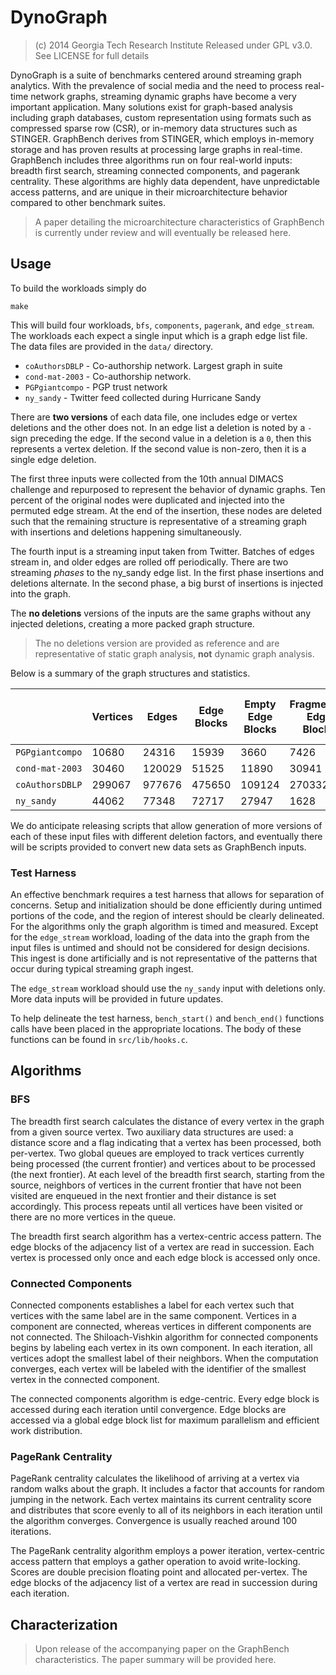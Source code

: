 # DynoGraph

> (c) 2014 Georgia Tech Research Institute
> Released under GPL v3.0.  See LICENSE for full details

DynoGraph is a suite of benchmarks centered
around streaming graph analytics. With the prevalence of
social media and the need to process real-time network graphs,
streaming dynamic graphs have become a very important application.
Many solutions exist for graph-based analysis including
graph databases, custom representation using
formats such as compressed sparse row (CSR), or in-memory
data structures such as STINGER. GraphBench derives
from STINGER, which employs in-memory storage and has
proven results at processing large graphs in real-time.
GraphBench includes three algorithms run on four real-world
inputs: breadth first search, streaming connected components,
and pagerank centrality. These algorithms
are highly data dependent, have unpredictable access
patterns, and are unique in their microarchitecture behavior compared
to other benchmark suites.

> A paper detailing the microarchitecture characteristics of GraphBench is currently under review and will eventually be released here.

## Usage

To build the workloads simply do 

```
make
```

This will build four workloads, `bfs`, `components`, `pagerank`, and `edge_stream`.  The workloads each expect a single input which is a graph edge list file.  The data files are provided in the `data/` directory.

* `coAuthorsDBLP` - Co-authorship network.  Largest graph in suite
* `cond-mat-2003` - Co-authorship network.
* `PGPgiantcompo` - PGP trust network
* `ny_sandy` - Twitter feed collected during Hurricane Sandy

There are **two versions** of each data file, one includes edge or vertex deletions and the other does not.  In an edge list a deletion is noted by a `-` sign preceding the edge.  If the second value in a deletion is a `0`, then this represents a vertex deletion.  If the second value is non-zero, then it is a single edge deletion.

The first three inputs were collected from the 10th annual DIMACS challenge and repurposed to represent the behavior of dynamic graphs.  Ten percent of the original nodes were duplicated and injected into the permuted edge stream.  At the end of the insertion, these nodes are deleted such that the remaining structure is representative of a streaming graph with insertions and deletions happening simultaneously.

The fourth input is a streaming input taken from Twitter.  Batches of edges stream in, and older edges are rolled off periodically.  There are two streaming *phases* to the ny_sandy edge list.  In the first phase insertions and deletions alternate.  In the second phase, a big burst of insertions is injected into the graph.

The **no deletions** versions of the inputs are the same graphs without any injected deletions, creating a more packed graph structure.

> The no deletions version are provided as reference and are representative of static graph analysis, **not** dynamic graph analysis.

Below is a summary of the graph structures and statistics.

| | Vertices | Edges | Edge Blocks | Empty Edge Blocks | Fragmented Edge Blocks | Edge Block Fill % | Avg. Edges per Block | 
| --- | --- | --- | --- | --- | --- | --- | --- |
| `PGPgiantcompo` | 10680 | 24316 | 15939 | 3660 | 7426 | 21.8 | 3.96 |
| `cond-mat-2003` | 30460 | 120029 | 51525 | 11890 | 30941 | 33.3 | 6.06 |
| `coAuthorsDBLP` | 299067 | 977676 | 475650 | 109124 | 270332 | 29.4 | 5.33 |
| `ny_sandy` | 44062 | 77348 | 72717 | 27947 | 1628 | 7.6 | 1.72 |

We do anticipate releasing scripts that allow generation of more versions of each of these input files with different deletion factors, and eventually there will be scripts provided to convert new data sets as GraphBench inputs.

### Test Harness

An effective benchmark requires a test harness that allows for
separation of concerns. Setup and initialization should be done
efficiently during untimed portions of the code, and the region
of interest should be clearly delineated. For the algorithms
only the graph algorithm is timed and measured. Except for the `edge_stream` workload, loading of
the data into the graph from the input files is untimed and
should not be considered for design decisions. This ingest is
done artificially and is not representative of the patterns that
occur during typical streaming graph ingest.

The `edge_stream` workload should use the `ny_sandy` input with deletions only.  More data inputs will be provided in future updates.

To help delineate the test harness, `bench_start()` and `bench_end()` functions calls have been placed in the appropriate locations.  The body of these functions can be found in `src/lib/hooks.c`.

## Algorithms

### BFS

The breadth first search calculates
the distance of every vertex in the graph from a given
source vertex. Two auxiliary data structures are used: a distance score and a flag indicating that a vertex has been processed,
both per-vertex. Two global queues are employed
to track vertices currently being processed (the current frontier)
and vertices about to be processed (the next frontier). At
each level of the breadth first search, starting from the source,
neighbors of vertices in the current frontier that have not been
visited are enqueued in the next frontier and their distance is
set accordingly. This process repeats until all vertices have
been visited or there are no more vertices in the queue.

The breadth first search algorithm has a vertex-centric access
pattern. The edge blocks of the adjacency list of a vertex
are read in succession. Each vertex is processed only once and
each edge block is accessed only once.

### Connected Components

Connected components establishes
a label for each vertex such that vertices with the
same label are in the same component. Vertices in a component
are connected, whereas vertices in different components
are not connected. The Shiloach-Vishkin algorithm for
connected components begins by labeling each vertex in its
own component. In each iteration, all vertices adopt the smallest
label of their neighbors. When the computation converges,
each vertex will be labeled with the identifier of the smallest
vertex in the connected component.

The connected components algorithm is edge-centric. Every
edge block is accessed during each iteration until convergence.
Edge blocks are accessed via a global edge block list for
maximum parallelism and efficient work distribution.

### PageRank Centrality

PageRank centrality calculates the likelihood of arriving at a vertex via random walks about
the graph. It includes a factor that accounts for random jumping
in the network. Each vertex maintains its current centrality
score and distributes that score evenly to all of its neighbors
in each iteration until the algorithm converges. Convergence
is usually reached around 100 iterations.

The PageRank centrality algorithm employs a power iteration,
vertex-centric access pattern that employs a gather
operation to avoid write-locking. Scores are double precision
floating point and allocated per-vertex. The edge blocks of the
adjacency list of a vertex are read in succession during each
iteration.

## Characterization

> Upon release of the accompanying paper on the GraphBench characteristics.  The paper summary will be provided here.


